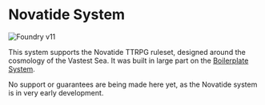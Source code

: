 # Novatide System

![Foundry v11](https://img.shields.io/badge/foundry-v11-green)

This system supports the Novatide TTRPG ruleset, designed around the cosmology of the Vastest Sea. It was built in large part on the [Boilerplate System](https://gitlab.com/asacolips-projects/foundry-mods/boilerplate).

No support or guarantees are being made here yet, as the Novatide system is in very early development.

